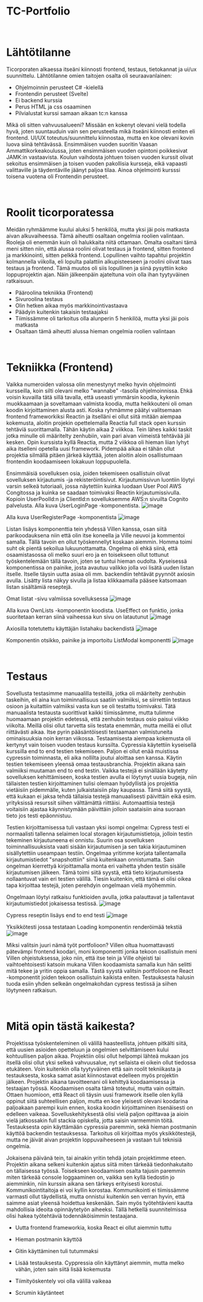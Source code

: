 # TC-Portfolio

<p>&nbsp;</p>

# Lähtötilanne

Ticorporaten alkaessa itseäni kiinnosti frontend, testaus, tietokannat ja ui/ux suunnittelu. Lähtötilanne omien taitojen osalta oli seuraavanlainen:
- Ohjelmoinnin perusteet C# -kielellä
- Frontendin perusteet (Svelte)
- Ei backend kurssia
- Perus HTML ja css osaaminen
- Pilvialustat kurssi samaan aikaan tc:n kanssa

Mikä oli sitten vahvuusalueeni? Missään en kokenyt olevani vielä todella hyvä, joten suuntauduin vain sen perusteella mikä itseäni kiinnosti eniten eli frontend. UI/UX toteutus/suunnittelu kiinnostaa, mutta en koe olevani kovin luova siinä tehtävässä. Ensimmäisen vuoden suoritin Vaasan Ammattikorkeakoulussa, joten ensimmäisen vuoden opintoni poikkesivat JAMK:in vastaavista. Koulun vaihdosta johtuen toisen vuoden kurssit olivat sekoitus ensimmäisen ja toisen vuoden pakollisia kursseja, eikä vapaasti valittaville ja täydentäville jäänyt paljoa tilaa. Ainoa ohjelmointi kursssi toisena vuotena oli Frontendin perusteet.

<p>&nbsp;</p>

# Roolit ticorporatessa

Meidän ryhmäämme kuului aluksi 5 henkilöä, mutta yksi jäi pois matkasta aivan alkuvaiheessa. Tämä aiheutti osaltaan ongelmia roolien valintaan. Rooleja oli enemmän kuin oli halukkaita niitä ottamaan. Omalta osaltani tämä meni sitten niin, että alussa roolini olivat testaus ja frontend, sitten frontend ja markkinointi, sitten pelkkä frontend. Lopullinen vaihto tapahtui projektin kolmannella viikolla, eli lopulta palattiin alkupisteeseen ja roolini olivat taas testaus ja frontend. Tämä muutos oli siis lopullinen ja siinä pysyttiin koko loppuprojektin ajan. Näin jälkeenpäin ajateltuna voin olla ihan tyytyväinen ratkaisuun.

- Pääroolina tekniikka (Frontend)
- Sivuroolina testaus 
- Olin hetken aikaa myös markkinointivastaava
- Päädyin kuitenkin takaisin testaajaksi
- Tiimissämme oli tarkoitus olla alunperin 5 henkilöä, mutta yksi jäi pois matkasta
- Osaltaan tämä aiheutti alussa hieman ongelmia roolien valintaan

<p>&nbsp;</p>

# Tekniikka (Frontend) 

Vaikka numeroiden valossa olin menestynyt melko hyvin ohjelmointi kursseilla, koin silti olevani melko "wannabe" -tasolla ohjelmoinnissa. Ehkä voisin kuvailla tätä sillä tavalla, että useasti ymmärsin koodia, kykenin muokkaamaan ja soveltamaan valmista koodia, mutta heikkouteni oli oman koodin kirjoittaminen alusta asti. Koska ryhmämme päätyi valitsemaan frontend frameworkiksi Reactin ja itselläni ei ollut siitä mitään aiempaa kokemusta, aloitin projekin opettelemalla Reactia full stack open kurssin tehtäviä suorittamalla. Tähän käytin aikaa 2 viikkoa. Tein lähes kaikki taskit jotka minulle oli määritelty zenhubiin, vain pari aivan viimeistä tehtävää jäi kesken. Opin kurssista kyllä Reactia, mutta 2 viikkoa oli hieman liian lyhyt aika itselleni opetella uusi framework. Pidempää aikaa ei tähän ollut projektia silmällä pitäen järkeä käyttää, joten aloitin aloin osallistumaan frontendin koodaamiseen lokakuun loppupuolella. 

Ensimmäisiä sovelluksen osia, joiden tekemiseen osallistuin olivat sovelluksen kirjautumis -ja rekisteröintisivut. Kirjautumissivun luontiin löytyi varsin selkeä tutoriaali, jossa näytettiin kuinka luodaan User Pool AWS Congitossa ja kuinka se saadaan toimivaksi Reactin kirjautumissivulla. Kopioin UserPoolId:n ja ClientId:n sovelluksemme AWS:n sivuilta Cognito palvelusta. Alla kuva UserLoginPage -komponentista.
![image](https://user-images.githubusercontent.com/98876593/211802905-17460b4f-37bb-4082-b8b2-18c918f99029.png)

Alla kuva UserRegisterPage -komponentista
![image](https://user-images.githubusercontent.com/98876593/212065587-7b45b103-2963-4004-9a76-81a90f007cb7.png)

Listan lisäys komponenttia tein yhdessä Villen kanssa, osan siitä parikoodauksena niin että olin itse koneella ja Ville neuvoi ja kommentoi samalla. Tällä tavoin en ollut työskennellyt koskaan aiemmin. Homma toimi suht ok pientä sekoilua lukuunottamatta. Ongelma oli ehkä siinä, että osaamistasossa oli melko suuri ero ja en toisekseen ollut tottunut työskentelemään tällä tavoin, joten se tuntui hieman oudolta. Kyseisessä komponentissa on painike, josta avautuu valikko jolla voi lisätä uuden listan itselle. Itselle täysin uutta asiaa oli mm. backendiin tehtävät pyynnöt axiosin avulla. Lisätty lista näkyy sivulla ja listaa klikkaamalla pääsee katsomaan listan sisältämiä reseptejä.

Omat listat -sivu valmiissa sovelluksessa
![image](https://user-images.githubusercontent.com/98876593/212677249-04644cd4-c728-42d1-a46b-839a37fd0c10.png)

Alla kuva OwnLists -komponentin koodista. UseEffect on funktio, jonka suoritetaan kerran siinä vaiheessa kun sivu on latautunut 
![image](https://user-images.githubusercontent.com/98876593/212067474-2fcecbbb-01eb-4b4f-828d-c27b0bbe429a.png)

Axiosilla totetutettu käyttäjän listahaku backendistä
![image](https://user-images.githubusercontent.com/98876593/212675078-5f4b0967-a6b8-49aa-94de-449962510b52.png)

Komponentin otsikko, painike ja importoitu ListModal komponentti
![image](https://user-images.githubusercontent.com/98876593/212675207-86684b89-14c4-4f8a-88f6-e8b743263432.png)

<p>&nbsp;</p>

# Testaus

Sovellusta testasimme manuaalilla testeillä, jotka oli määritelty zenhubin taskeihin, eli aina kun toiminnallisuus saatiin valmiiksi, se siirrettiin testaus osioon ja kuitattiin valmiiksi vasta kun se oli testattu toimivaksi. Tätä manuaalista testausta suorittivat kaikki tiimissämme, mutta tulimme huomaamaan projektin edetessä, että zenhubin testaus osio paisui viikko viikolta. Meillä olisi ollut tarvetta siis testata enemmän, mutta meillä ei ollut riittävästi aikaa. Itse pyrin pääsäntöisesti testaamaan valmistuneita ominaisuuksia noin kerran viikossa. Testaamisesta aiempaa kokemusta oli kertynyt vain toisen vuoden testaus kurssilta. Cypressia käytettiin kyseisellä kurssilla end to end testien tekemiseen. Paljon ei ollut enää muistissa cypressin toiminnasta, eli aika nollilta joutui aloittaa sen kanssa. Käytin testien tekemiseen yleensä omaa testausbranchia. Projektin aikana sain valmiiksi muutaman end to end testin. Vaikka testejä ei sinällään käytetty sovelluksen kehittämiseen, koska testien avulla ei löytynyt uusia bugeja, niin tällaisten testien kirjoittaminen tulisi olemaan hyödyllistä jos projektia vietäisiin pidemmälle, kuten julkaistaisiin play kaupassa. Tämä siitä syystä, että kukaan ei jaksa tehdä tällaisia testejä manuaalisesti päivittäin eikä esim. yrityksissä resurssit siihen välttämättä riittäisi. Automaattisia testejä voitaisiin ajastaa käynnistymään päivittäin jolloin saataisiin aina suoraan tieto jos testi epäonnistuu.

Testien kirjoittamisessa tuli vastaan yksi isompi ongelma: Cypress testi ei normaalisti tallenna selaimen local storagen kirjautumistietoja, jolloin testin tekeminen kirjautuneena ei onnistu. Suurin osa sovelluksen toiminnallisuuksista vaati sisään kirjautumisen ja sen takia kirjautuminen sisällytettiin useampaan testiin. Ongelmaa yritimme korjata tallentamalla kirjautumistiedot "snapshottiin" siinä kuitenkaan onnistumatta. Sain ongelman kierrettyä kirjoittamalla monta eri vaihetta yhden testin sisälle kirjautumisen jälkeen. Tämä toimi siitä syystä, että tieto kirjautumisesta nollaantuvat vain eri testien välillä. Tiesin kuitenkin, että tämä ei olisi oikea tapa kirjoittaa testejä, joten perehdyin ongelmaan vielä myöhemmin. 

Ongelmaan löytyi ratkaisu funktioiden avulla, jotka palauttavat ja tallentavat kirjautumistiedot jokaisessa testissä.
![image](https://user-images.githubusercontent.com/98876593/212105494-82b9cc74-94d4-46e6-bb26-8a704c148825.png)

Cypress reseptin lisäys end to end testi
![image](https://user-images.githubusercontent.com/98876593/212108788-39603892-c1e6-425f-a446-f82c3eb54527.png)

Yksikkötesti jossa testataan Loading komponentin renderöimää tekstiä
![image](https://user-images.githubusercontent.com/98876593/212763102-aad5b9b4-4d34-4b76-9f0f-88d1cbb323b3.png)

Miksi valitsin juuri nämä työt portfolioon? Villen oltua huomattavasti pätevämpi frontend koodari, moni komponentti jonka tekoon osallistuin meni Villen ohjeistuksessa, joko niin, että itse tein ja Ville ohjeisti tai vaihtoehtoisesti katsoin mukana Villen koodaamista samalla kun hän selitti mitä tekee ja yritin oppia samalla. Tästä syystä valitsin portfolioon ne React -komponentit joiden tekoon osallistuin kaikista eniten. Testauksesta halusin tuoda esiin yhden selkeän ongelmakohdan cypress testissä ja siihen löytyneen ratkaisun.    
 
<p>&nbsp;</p>

# Mitä opin tästä kaikesta?

Projektissa työskenteleminen oli välillä haasteellista, johtuen pitkälti siitä, että uusien asioiden opetteluun ja ongelmien selvittämiseen kului kohtuullisen paljon aikaa. Projektiin olisi ollut helpompi lähteä mukaan jos itsellä olisi ollut yksi selkeä vahvuusalue, nyt sellaista ei oikein ollut tiedossa etukäteen. Voin kuitenkin olla tyytyväinen että sain roolit tekniikasta ja testauksesta, koska samat asiat kiinnostavat edelleen myös projektin jälkeen. Projektin aikana tavoitteenani oli kehittyä koodaamisessa ja testaajan työssä. Koodaamisen osalta tämä toteutui, mutta vain osittain. Ottaen huomioon, että React oli täysin uusi framework itselle olen kyllä oppinut siitä suhteellisen paljon, mutta en koe yleisesti olevani koodarina paljoakaan parempi kuin ennen, koska koodin kirjoittaminen itsenäisesti on edelleen vaikeaa. Sovelluskehityksestä olisi vielä paljon opittavaa ja aioin vielä jatkossakin full stackia opiskella, jotta saisin varmemmin töitä. Testauksesta opin käyttämään cypressia paremmin, sekä hieman postmanin käyttöä backendin testauksessa. Tarkoitus oli kirjoittaa myös yksikkötestejä, mutta ne jäivät aivan projektin loppuvaiheeseen ja vastaan tuli teknisiä ongelmia.

Jokaisena päivänä tein, tai ainakin yritin tehdä jotain projektimme eteen. Projektin aikana selkeni kuitenkin ajatus siitä miten tärkeää tiedonhakutaito on tällaisessa työssä. Toisekseen koodaamisen osalta tajusin paremmin miten tärkeää console loggaaminen on, vaikka sen kyllä tiedostin jo aiemminkin, niin kurssin aikana sen tärkeys erityisesti korostui. Kommunikointitaitoja ei voi kyllin korostaa. Kommunikointi ei tiimissämme varmasti ollut täydellistä, mutta onnistui kuitenkin sen verran hyvin, että saimme asiat yleensä hoidettua keskenään. Sain myös työtehtävieni kautta mahdollisia ideoita opinnäytetyön aiheeksi. Tällä hetkellä suunnitelmissa olisi hakea työtehtäviä todennäköisimmin testaajana.

- Uutta frontend frameworkia, koska React ei ollut aiemmin tuttu

- Hieman postmanin käyttöä

- Gitin käyttäminen tuli tutummaksi

- Lisää testauksesta. Cyppressia olin käyttänyt aiemmin, mutta melko vähän, joten sain siitä lisää kokemusta

- Tiimityöskentely voi olla välillä vaikeaa

- Scrumin käytänteet





